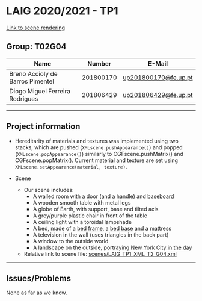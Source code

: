 # LAIG 2020/2021 - TP1

[Link to scene rendering](https://web.fe.up.pt/~up201806429/feup/3/1/laig-t02-g04/TP1/?file=LAIG_TP1_XML_T2_G04.xml)

## Group: T02G04

| Name             | Number    | E-Mail             |
| ---------------- | --------- | ------------------ |
| Breno Accioly de Barros Pimentel | 201800170 | up201800170@fe.up.pt |
| Diogo Miguel Ferreira Rodrigues  | 201806429 | up201806429@fe.up.pt |

----
## Project information

- Hereditarity of materials and textures was implemented using two stacks, which are pushed (`XMLscene.pushAppearance()`) and popped (`XMLscene.popAppearance()`) similarly to CGFscene.pushMatrix() and CGFscene.popMatrix(). Current material and texture are set using `XMLscene.setAppearance(material, texture)`.

- Scene
  - Our scene includes:
    - A walled room with a door (and a handle) and [baseboard](https://en.wikipedia.org/wiki/Baseboard)
    - A wooden smooth table with metal legs
    - A globe of Earth, with support, base and tilted axis
    - A grey/purple plastic chair in front of the table
    - A ceiling light with a toroidal lampshade
    - A bed, made of a [bed frame](https://en.wikipedia.org/wiki/Bed_frame), a [bed base](https://en.wikipedia.org/wiki/Bed_base) and a mattress
    - A television in the wall (uses triangles in the back part)
    - A window to the outside world
    - A landscape on the outside, portraying [New York City in the day](https://www.google.pt/maps/@40.7484322,-73.985817,3a,75y,208.13h,87.57t/data=!3m8!1e1!3m6!1sAF1QipP0Y93CzMqsjZ43y_E9CaKo-gsk3jrXxe80XFlD!2e10!3e11!6shttps:%2F%2Flh5.googleusercontent.com%2Fp%2FAF1QipP0Y93CzMqsjZ43y_E9CaKo-gsk3jrXxe80XFlD%3Dw203-h100-k-no-pi5.1866903-ya266.27908-ro-80.15346-fo100!7i5376!8i2688)
  - Relative link to scene file: [scenes/LAIG_TP1_XML_T2_G04.xml](scenes/LAIG_TP1_XML_T2_G04.xml)
----
## Issues/Problems

None as far as we know.

